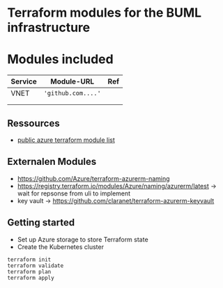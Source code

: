 # Terraform modules for the BUML infrastructure

# Modules included

| Service | Module-URL         | Ref |
| ------- | ------------------ | --- |
| VNET    | `'github.com....'` |     |
|         |                    |     |
|         |                    |     |

## Ressources

- [public azure terraform module list](https://registry.terraform.io/search/modules)

## Externalen Modules

- https://github.com/Azure/terraform-azurerm-naming
- https://registry.terraform.io/modules/Azure/naming/azurerm/latest -> wait for repsonse from uli to implement
- key vault -> https://github.com/claranet/terraform-azurerm-keyvault

## Getting started

- Set up Azure storage to store Terraform state
- Create the Kubernetes cluster

```
terraform init
terraform validate
terraform plan
terraform apply
```
